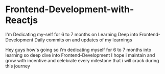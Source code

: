 # Frontend-Development-with-Reactjs
I'm Dedicating my-self for 6 to 7 months on Learning Deep into Frontend-Development
Daily commits on and updates of my learnings


Hey guys how's going so i'm dedicating myself for
6 to 7 months into learning so deep dive into Frontend-Development
I hope i maintain and grow with incentive
and celebrate every milestone that i will crack during
this journey

